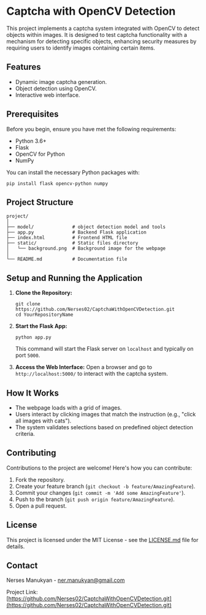 
# Captcha with OpenCV Detection

This project implements a captcha system integrated with OpenCV to detect objects within images. It is designed to test captcha functionality with a mechanism for detecting specific objects, enhancing security measures by requiring users to identify images containing certain items.

## Features

- Dynamic image captcha generation.
- Object detection using OpenCV.
- Interactive web interface.

## Prerequisites

Before you begin, ensure you have met the following requirements:
- Python 3.6+
- Flask
- OpenCV for Python
- NumPy

You can install the necessary Python packages with:
```
pip install flask opencv-python numpy
```

## Project Structure

```
project/
│
├── model/              # object detection model and tools 
├── app.py              # Backend Flask application
├── index.html          # Frontend HTML file
├── static/             # Static files directory
│   └── background.png  # Background image for the webpage
│
└── README.md           # Documentation file
```

## Setup and Running the Application

1. **Clone the Repository:**
   ```
   git clone https://github.com/Nerses02/CaptchaWithOpenCVDetection.git
   cd YourRepositoryName
   ```

2. **Start the Flask App:**
   ```
   python app.py
   ```
   This command will start the Flask server on `localhost` and typically on port `5000`.

3. **Access the Web Interface:**
   Open a browser and go to `http://localhost:5000/` to interact with the captcha system.

## How It Works

- The webpage loads with a grid of images.
- Users interact by clicking images that match the instruction (e.g., "click all images with cats").
- The system validates selections based on predefined object detection criteria.

## Contributing

Contributions to the project are welcome! Here's how you can contribute:

1. Fork the repository.
2. Create your feature branch (`git checkout -b feature/AmazingFeature`).
3. Commit your changes (`git commit -m 'Add some AmazingFeature'`).
4. Push to the branch (`git push origin feature/AmazingFeature`).
5. Open a pull request.

## License

This project is licensed under the MIT License - see the [LICENSE.md](LICENSE) file for details.

## Contact

Nerses Manukyan - ner.manukyan@gmail.com

Project Link: [https://github.com/Nerses02/CaptchaWithOpenCVDetection.git](https://github.com/Nerses02/CaptchaWithOpenCVDetection.git)
